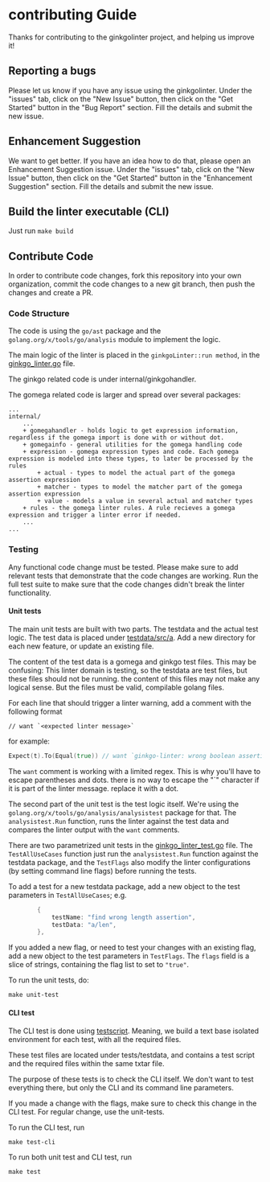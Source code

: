 # contributing Guide

Thanks for contributing to the ginkgolinter project, and helping us improve it!

## Reporting a bugs
Please let us know if you have any issue using the ginkgolinter. Under the "issues" tab, click on the "New Issue" button, then click on the "Get Started" button in the "Bug Report" section. Fill the details and submit the new issue. 

## Enhancement Suggestion
We want to get better. If you have an idea how to do that, please open an Enhancement Suggestion issue. Under the "issues" tab, click on the "New Issue" button, then click on the "Get Started" button in the "Enhancement Suggestion" section. Fill the details and submit the new issue.

## Build the linter executable (CLI)
Just run `make build`

## Contribute Code
In order to contribute code changes, fork this repository into your own organization, commit the code changes to a new git branch, then push the changes and create a PR.

### Code Structure
The code is using the `go/ast` package and the `golang.org/x/tools/go/analysis` module to implement the logic.

The main logic of the linter is placed in the `ginkgoLinter::run method`, in the [ginkgo_linter.go](../ginkgo_linter.go) file. 

The ginkgo related code is under internal/ginkgohandler.

The gomega related code is larger and spread over several packages:
```
...
internal/
    ...
    + gomegahandler - holds logic to get expression information, regardless if the gomega import is done with or without dot.
    + gomegainfo - general utilities for the gomega handling code
    + expression - gomega expression types and code. Each gomega expression is modeled into these types, to later be processed by the rules
        + actual - types to model the actual part of the gomega assertion expression
        + matcher - types to model the matcher part of the gomega assertion expression
        + value - models a value in several actual and matcher types
    + rules - the gomega linter rules. A rule recieves a gomega expression and trigger a linter error if needed. 
    ...
... 
```
### Testing
Any functional code change must be tested. Please make sure to add relevant tests that demonstrate that the code changes are working. Run the full test suite to make sure that the code changes didn't break the linter functionality.

#### Unit tests
The main unit tests are built with two parts. The testdata and the actual test logic. The test data is placed under [testdata/src/a](../testdata/src/a). Add a new directory for each new feature, or update an existing file.

The content of the test data is a gomega and ginkgo test files. This may be confusing: This linter domain is testing, so the testdata are test files, but these files should not be running. the content of this files may not make any logical sense. But the files must be valid, compilable golang files.

For each line that should trigger a linter warning, add a comment with the following format
```
// want `<expected linter message>`
```

for example:
```go
Expect(t).To(Equal(true)) // want `ginkgo-linter: wrong boolean assertion; consider using .Expect\(t\)\.To\(BeTrue\(\)\). instead`
```

The `want` comment is working with a limited regex. This is why you'll have to escape parentheses and dots. there is no way to escape the "`" character if it is part of the linter message. replace it with a dot.

The second part of the unit test is the test logic itself. We're using the `golang.org/x/tools/go/analysis/analysistest` package for that. The `analysistest.Run` function, runs the linter against the test data and compares the linter output with the `want` comments.

There are two parametrized unit tests in the [ginkgo_linter_test.go](../ginkgo_linter_test.go) file. The `TestAllUseCases` function just run the `analysistest.Run` function against the testdata package, and the `TestFlags` also modify the linter configurations (by setting command line flags) before running the tests.

To add a test for a new testdata package, add a new object to the test parameters in `TestAllUseCases`; e.g.
```go
		{
			testName: "find wrong length assertion",
			testData: "a/len",
		},
```

If you added a new flag, or need to test your changes with an existing flag, add a new object to the test parameters in `TestFlags`. The `flags` field is a slice of strings, containing the flag list to set to `"true"`.

To run the unit tests, do:
```shell
make unit-test
```

#### CLI test
The CLI test is done using [testscript](https://github.com/rogpeppe/go-internal). Meaning, we build a text base isolated 
environment for each test, with all the required files.

These test files are located under tests/testdata, and contains a test script and the required files within the same
txtar file.

The purpose of these tests is to check the CLI itself. We don't want to test everything there, but only the CLI and its 
command line parameters. 

If you made a change with the flags, make sure to check this change in the CLI test. For regular change, use the
unit-tests.

To run the CLI test, run 
```shell
make test-cli
```

To run both unit test and CLI test, run
```shell
make test
```
